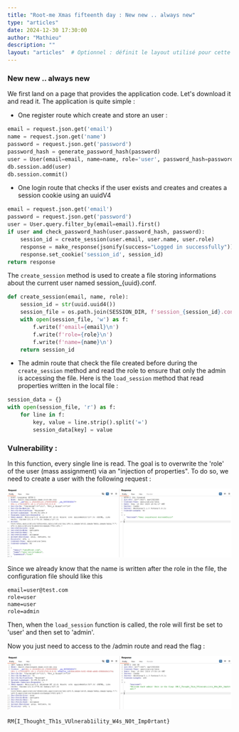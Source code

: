 ```yaml
---
title: "Root-me Xmas fifteenth day : New new .. always new"
type: "articles"
date: 2024-12-30 17:30:00
author: "Mathieu"
description: ""
layout: "articles"  # Optionnel : définit le layout utilisé pour cette page
---
```

### New new .. always new

We first land on a page that provides the application code. Let's download it and read it. The application is quite simple :

- One register route which create and store an user :

```python
email = request.json.get('email')
name = request.json.get('name')
password = request.json.get('password')
password_hash = generate_password_hash(password)
user = User(email=email, name=name, role='user', password_hash=password_hash)
db.session.add(user)
db.session.commit()
```

* One login route that checks if the user exists and creates and creates a session cookie using an uuidV4 
```python
email = request.json.get('email')
password = request.json.get('password')
user = User.query.filter_by(email=email).first()
if user and check_password_hash(user.password_hash, password):
	session_id = create_session(user.email, user.name, user.role)
	response = make_response(jsonify(success="Logged in successfully"))
	response.set_cookie('session_id', session_id)
return response
```

The `create_session` method is used to create a file storing informations about the current user named session_{uuid}.conf.

```python
def create_session(email, name, role):
	session_id = str(uuid.uuid4())
	session_file = os.path.join(SESSION_DIR, f'session_{session_id}.conf')
	with open(session_file, 'w') as f:
		f.write(f'email={email}\n')
		f.write(f'role={role}\n')
		f.write(f'name={name}\n')
	return session_id
```

* The admin route that check the file created before during the `create_session` method and read the role to ensure that only the admin is accessing the file. Here is the `load_session` method that read properties written in the local file :

```python
session_data = {}
with open(session_file, 'r') as f:
	for line in f:
		key, value = line.strip().split('=')
		session_data[key] = value
```

### Vulnerability :

In this function, every single line is read. The goal is to overwrite the 'role' of the user (mass assignment) via an "injection of properties". To do so, we need to create a user with the following request :

![exploit request](chall_xmas_15_1.png)

Since we already know that the name is written after the role in the file, the configuration file should like this 

```
email=user@test.com
role=user
name=user
role=admin
```

Then, when the `load_session` function is called, the role will first be set to 'user' and then set to 'admin'. 

Now you just need to access to the /admin route and read the flag :

![flag](chall_xmas_15_2.png)

`RM{I_Thought_Th1s_VUlnerab1ility_W4s_N0t_Imp0rtant}`
